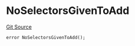 # NoSelectorsGivenToAdd
[Git Source](https://github.com/thrackle-io/tron/blob/12b8f8795779c791ed3113763e21492860614b51/src/protocol/economic/ruleProcessor/RuleProcessorDiamondLib.sol)


```solidity
error NoSelectorsGivenToAdd();
```

